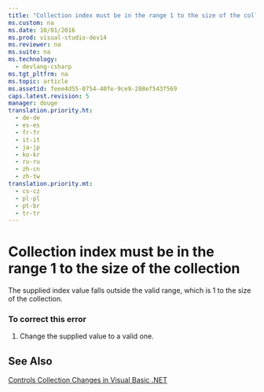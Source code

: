 ```yaml
---
title: "Collection index must be in the range 1 to the size of the collection"
ms.custom: na
ms.date: 10/01/2016
ms.prod: visual-studio-dev14
ms.reviewer: na
ms.suite: na
ms.technology: 
  - devlang-csharp
ms.tgt_pltfrm: na
ms.topic: article
ms.assetid: feee4d55-0754-40fe-9ce9-288ef543f569
caps.latest.revision: 5
manager: douge
translation.priority.ht: 
  - de-de
  - es-es
  - fr-fr
  - it-it
  - ja-jp
  - ko-kr
  - ru-ru
  - zh-cn
  - zh-tw
translation.priority.mt: 
  - cs-cz
  - pl-pl
  - pt-br
  - tr-tr
---
```

# Collection index must be in the range 1 to the size of the collection
The supplied index value falls outside the valid range, which is 1 to the size of the collection.  
  
### To correct this error  
  
1.  Change the supplied value to a valid one.  
  
## See Also  
 [Controls Collection Changes in Visual Basic .NET](assetId:///8eb5b458-8b39-4d79-9c97-2b29c527afa5)